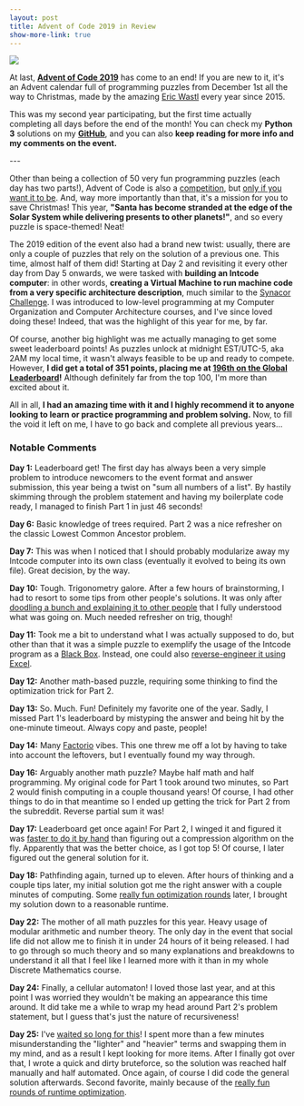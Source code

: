 ```yaml
---
layout: post
title: Advent of Code 2019 in Review
show-more-link: true
---
```


![]({{site.baseurl}}/images/advent-of-code-2019-in-review/header.png)

At last, **[Advent of Code 2019](https://adventofcode.com/2019)** has come to an end! If you are new to it, it's an Advent calendar full of programming puzzles from December 1st all the way to Christmas, made by the amazing [Eric Wastl](http://was.tl/) every year since 2015.

This was my second year participating, but the first time actually completing all days before the end of the month! You can check my **Python 3** solutions on my **[GitHub](https://github.com/kanegaegabriel/advent-of-code-2019)**, and you can also **keep reading for more info and my comments on the event.**

<!--more--> ---

Other than being a collection of 50 very fun programming puzzles (each day has two parts!), Advent of Code is also a [competition](https://adventofcode.com/2019/leaderboard), but [only if you want it to be](https://www.reddit.com/r/adventofcode/comments/e2wjhf/tips_for_getting_on_the_advent_of_code_leaderboard/f90ksek/). And, way more importantly than that, it's a mission for you to save Christmas! This year, **"Santa has become stranded at the edge of the Solar System while delivering presents to other planets!"**, and so every puzzle is space-themed! Neat!

The 2019 edition of the event also had a brand new twist: usually, there are only a couple of puzzles that rely on the solution of a previous one. This time, almost half of them did! Starting at Day 2 and revisiting it every other day from Day 5 onwards, we were tasked with **building an Intcode computer**: in other words, **creating a Virtual Machine to run machine code from a very specific architecture description**, much similar to the [Synacor Challenge]({{site.baseurl}}/synacor-challenge-in-review/). I was introduced to low-level programming at my Computer Organization and Computer Architecture courses, and I've since loved doing these! Indeed, that was the highlight of this year for me, by far.

Of course, another big highlight was me actually managing to get some sweet leaderboard points! As puzzles unlock at midnight EST/UTC-5, aka 2AM my local time, it wasn't always feasible to be up and ready to compete. However, **I did get a total of 351 points, placing me at [196th on the Global Leaderboard](https://betaveros.github.io/extra-aoc-stats/)!** Although definitely far from the top 100, I'm more than excited about it.

All in all, **I had an amazing time with it and I highly recommend it to anyone looking to learn or practice programming and problem solving.** Now, to fill the void it left on me, I have to go back and complete all previous years...

### Notable Comments

**Day 1:** Leaderboard get! The first day has always been a very simple problem to introduce newcomers to the event format and answer submission, this year being a twist on "sum all numbers of a list". By hastily skimming through the problem statement and having my boilerplate code ready, I managed to finish Part 1 in just 46 seconds!

**Day 6:** Basic knowledge of trees required. Part 2 was a nice refresher on the classic Lowest Common Ancestor problem.

**Day 7:** This was when I noticed that I should probably modularize away my Intcode computer into its own class (eventually it evolved to being its own file). Great decision, by the way.

**Day 10:** Tough. Trigonometry galore. After a few hours of brainstorming, I had to resort to some tips from other people's solutions. It was only after [doodling a bunch and explaining it to other people](https://www.reddit.com/r/adventofcode/comments/e8m1z3/2019_day_10_solutions/fadhbo2/) that I fully understood what was going on. Much needed refresher on trig, though!

**Day 11:** Took me a bit to understand what I was actually supposed to do, but other than that it was a simple puzzle to exemplify the usage of the Intcode program as a [Black Box](https://en.wikipedia.org/wiki/Black_box). Instead, one could also [reverse-engineer it using Excel](https://www.reddit.com/r/adventofcode/comments/e9lxtv/2019_day_11_excel_cred_to_the_creators_of_aoc/).

**Day 12:** Another math-based puzzle, requiring some thinking to find the optimization trick for Part 2.

**Day 13:** So. Much. Fun! Definitely my favorite one of the year. Sadly, I missed Part 1's leaderboard by mistyping the answer and being hit by the one-minute timeout. Always copy and paste, people!

**Day 14:** Many [Factorio](https://store.steampowered.com/app/427520/Factorio/) vibes. This one threw me off a lot by having to take into account the leftovers, but I eventually found my way through.

**Day 16:** Arguably another math puzzle? Maybe half math and half programming. My original code for Part 1 took around two minutes, so Part 2 would finish computing in a couple thousand years! Of course, I had other things to do in that meantime so I ended up getting the trick for Part 2 from the subreddit. Reverse partial sum it was!

**Day 17:** Leaderboard get once again! For Part 2, I winged it and figured it was [faster to do it by hand](https://twitter.com/sophiebits/status/1206816590613733376) than figuring out a compression algorithm on the fly. Apparently that was the better choice, as I got top 5! Of course, I later figured out the general solution for it.

**Day 18:** Pathfinding again, turned up to eleven. After hours of thinking and a couple tips later, my initial solution got me the right answer with a couple minutes of computing. Some [really fun optimization rounds](https://github.com/KanegaeGabriel/advent-of-code-2019/commits/master/day18.py) later, I brought my solution down to a reasonable runtime.

**Day 22:** The mother of all math puzzles for this year. Heavy usage of modular arithmetic and number theory. The only day in the event that social life did not allow me to finish it in under 24 hours of it being released. I had to go through so much theory and so many explanations and breakdowns to understand it all that I feel like I learned more with it than in my whole Discrete Mathematics course.

**Day 24:** Finally, a cellular automaton! I loved those last year, and at this point I was worried they wouldn't be making an appearance this time around. It did take me a while to wrap my head around Part 2's problem statement, but I guess that's just the nature of recursiveness!

**Day 25:** I've [waited so long for this](https://www.reddit.com/r/adventofcode/comments/e9zgse/2019_day_13_solutions/fan36t2/)! I spent more than a few minutes misunderstanding the "lighter" and "heavier" terms and swapping them in my mind, and as a result I kept looking for more items. After I finally got over that, I wrote a quick and dirty bruteforce, so the solution was reached half manually and half automated. Once again, of course I did code the general solution afterwards. Second favorite, mainly because of the [really fun rounds of runtime optimization](https://github.com/KanegaeGabriel/advent-of-code-2019/commits/e4b251cc0e31d521fce709ac162bb3c31a0cb455/day25.py).
